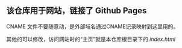 ## 该仓库用于网站，链接了 Github Pages

CNAME 文件不要随意动，是外部域名通过CNAME记录映射到这里用的。

其他的可以修改，访问网站时的“主页”就是本仓库根目录下的 $index.html$
